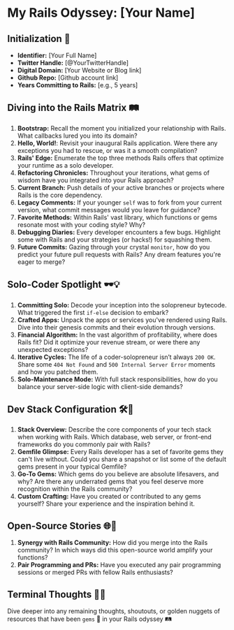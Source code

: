 # My Rails Odyssey: [Your Name]

## Initialization 🚀

- **Identifier:** [Your Full Name]
- **Twitter Handle:** [@YourTwitterHandle]
- **Digital Domain:** [Your Website or Blog link]
- **Github Repo:** [Github account link]
- **Years Committing to Rails:** [e.g., 5 years]

## Diving into the Rails Matrix 🛤️

1. **Bootstrap:** Recall the moment you initialized your relationship with Rails. What callbacks lured you into its domain?
2. **Hello, World!**: Revisit your inaugural Rails application. Were there any exceptions you had to rescue, or was it a smooth compilation?
3. **Rails' Edge:** Enumerate the top three methods Rails offers that optimize your runtime as a solo developer.
4. **Refactoring Chronicles:** Throughout your iterations, what gems of wisdom have you integrated into your Rails approach?
5. **Current Branch:** Push details of your active branches or projects where Rails is the core dependency.
6. **Legacy Comments:** If your younger `self` was to fork from your current version, what commit messages would you leave for guidance?
7. **Favorite Methods:** Within Rails' vast library, which functions or gems resonate most with your coding style? Why?
8. **Debugging Diaries:** Every developer encounters a few bugs. Highlight some with Rails and your strategies (or hacks!) for squashing them.
9. **Future Commits:** Gazing through your crystal `monitor`, how do you predict your future pull requests with Rails? Any dream features you're eager to merge?

## Solo-Coder Spotlight 🕶️💡

1. **Committing Solo:** Decode your inception into the solopreneur bytecode. What triggered the first `if-else` decision to embark?
2. **Crafted Apps:** Unpack the apps or services you've rendered using Rails. Dive into their genesis commits and their evolution through versions.
3. **Financial Algorithm:** In the vast algorithm of profitability, where does Rails fit? Did it optimize your revenue stream, or were there any unexpected exceptions?
4. **Iterative Cycles:** The life of a coder-solopreneur isn’t always `200 OK`. Share some `404 Not Found` and `500 Internal Server Error` moments and how you patched them.
5. **Solo-Maintenance Mode:** With full stack responsibilities, how do you balance your server-side logic with client-side demands?


## Dev Stack Configuration 🛠️💎

1. **Stack Overview:** Describe the core components of your tech stack when working with Rails. Which database, web server, or front-end frameworks do you commonly pair with Rails?
2. **Gemfile Glimpse:** Every Rails developer has a set of favorite gems they can't live without. Could you share a snapshot or list some of the default gems present in your typical Gemfile?
3. **Go-To Gems:** Which gems do you believe are absolute lifesavers, and why? Are there any underrated gems that you feel deserve more recognition within the Rails community?
4. **Custom Crafting:** Have you created or contributed to any gems yourself? Share your experience and the inspiration behind it.

## Open-Source Stories 🌐💬

1. **Synergy with Rails Community:** How did you merge into the Rails community? In which ways did this open-source world amplify your functions?
2. **Pair Programming and PRs:** Have you executed any pair programming sessions or merged PRs with fellow Rails enthusiasts?

## Terminal Thoughts 💭🔚

Dive deeper into any remaining thoughts, shoutouts, or golden nuggets of resources that have been `gems` 💎 in your Rails odyssey 🛤️
